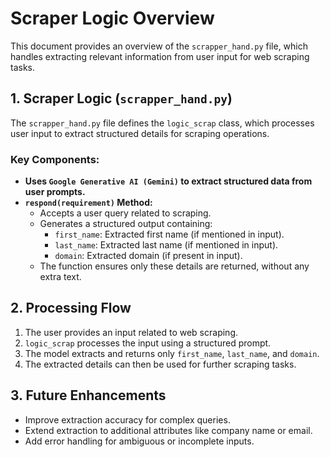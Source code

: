 # Scraper Logic Overview

This document provides an overview of the `scrapper_hand.py` file, which handles extracting relevant information from user input for web scraping tasks.

## 1. Scraper Logic (`scrapper_hand.py`)

The `scrapper_hand.py` file defines the `logic_scrap` class, which processes user input to extract structured details for scraping operations.

### Key Components:
- **Uses `Google Generative AI (Gemini)` to extract structured data from user prompts.**
- **`respond(requirement)` Method:**
  - Accepts a user query related to scraping.
  - Generates a structured output containing:
    - `first_name`: Extracted first name (if mentioned in input).
    - `last_name`: Extracted last name (if mentioned in input).
    - `domain`: Extracted domain (if present in input).
  - The function ensures only these details are returned, without any extra text.

## 2. Processing Flow
1. The user provides an input related to web scraping.
2. `logic_scrap` processes the input using a structured prompt.
3. The model extracts and returns only `first_name`, `last_name`, and `domain`.
4. The extracted details can then be used for further scraping tasks.

## 3. Future Enhancements
- Improve extraction accuracy for complex queries.
- Extend extraction to additional attributes like company name or email.
- Add error handling for ambiguous or incomplete inputs.


